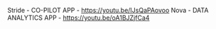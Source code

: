 Stride - CO-PILOT APP - https://youtu.be/IJsQaPAovoo
Nova - DATA ANALYTICS APP - https://youtu.be/oA1BJZjfCa4